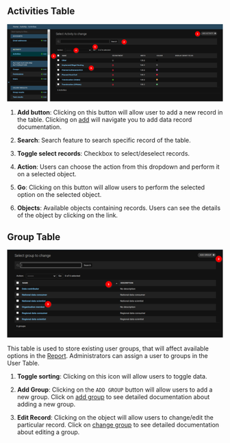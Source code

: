 ## Activities Table

![Django Admin Table](./img/django-table-1.png)

1. **Add button**: Clicking on this button will allow user to add a new record in the table. Clicking on [add](django-add-data.md) will navigate you to add data record documentation.

2. **Search**: Search feature to search specific record of the table.

3. **Toggle select records**: Checkbox to select/deselect records.

4. **Action**: Users can choose the action from this dropdown and perform it on a selected object.

5. **Go**: Clicking on this button will allow users to perform the selected option on the selected object.

6. **Objects**: Available objects containing records. Users can see the details of the object by clicking on the link.

## Group Table

![Group Table](./img/django-table-2.png)

This table is used to store existing user groups, that will affect available options in the [Report](../../user/manual/explore/reports.md).
Administrators can assign a user to groups in the User Table.

1. **Toggle sorting**: Clicking on this icon will allow users to toggle data.

2. **Add Group**: Clicking on the `ADD GROUP` button will allow users to add a new group. Click on [add group](django-add-data.md) to see detailed documentation about adding a new group.

3. **Edit Record**: Clicking on the object will allow users to change/edit the particular record. Click on [change group](django-change-data.md) to see detailed documentation about editing a group.
